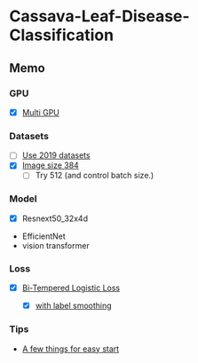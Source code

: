 # Cassava-Leaf-Disease-Classification

## Memo

### GPU

- [x] [Multi GPU](https://aru47.hatenablog.com/entry/2020/11/06/225052)

### Datasets

- [ ] [Use 2019 datasets](https://www.kaggle.com/piantic/train-cassava-starter-using-various-loss-funcs/notebook)
- [x] [Image size 384](https://www.kaggle.com/c/cassava-leaf-disease-classification/discussion/207450)
    - [ ] Try 512 (and control batch size.)

### Model

- [x] Resnext50_32x4d
- EfficientNet
- vision transformer

### Loss

- [x] [Bi-Tempered Logistic Loss](https://www.kaggle.com/c/cassava-leaf-disease-classification/discussion/202017)
    - [x] [with label smoothing](https://www.kaggle.com/piantic/train-cassava-starter-using-various-loss-funcs/notebook#Bi-Tempered-Loss)


### Tips

- [A few things for easy start](https://www.kaggle.com/c/cassava-leaf-disease-classification/discussion/207450)
